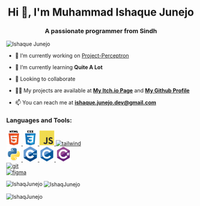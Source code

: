 <h1 align="center">Hi 👋, I'm Muhammad Ishaque Junejo</h1>
<h3 align="center">A passionate programmer from Sindh</h3>

<p align="left"> <img src="https://komarev.com/ghpvc/?username=ishaqjunejo&label=Profile%20views&color=0e75b6&style=flat" alt="Ishaque Junejo" /> </p>

- 🔭 I’m currently working on [Project-Perceptron](https://github.com/IshaqJunejo/project-perceptron)

- 🌱 I’m currently learning **Quite A Lot**

- 👯 Looking to collaborate

- 👨‍💻 My projects are available at **[My Itch.io Page](mij_games.itch.io)** and **[My Github Profile](https://github.com/IshaqJunejo)**

- 📫 You can reach me at **ishaque.junejo.dev@gmail.com**


<h3 align="left">Languages and Tools:</h3>
<p align="left">
</a> <a href="https://www.w3.org/html/" target="_blank" rel="noreferrer"> <img src="https://raw.githubusercontent.com/devicons/devicon/master/icons/html5/html5-original-wordmark.svg" alt="html5" width="40" height="40"/> </a>
<a href="https://www.w3schools.com/css/" target="_blank" rel="noreferrer"> <img src="https://raw.githubusercontent.com/devicons/devicon/master/icons/css3/css3-original-wordmark.svg" alt="css3" width="40" height="40"/> </a>
<a href="https://developer.mozilla.org/en-US/docs/Web/JavaScript" target="_blank" rel="noreferrer"> <img src="https://raw.githubusercontent.com/devicons/devicon/master/icons/javascript/javascript-original.svg" alt="javascript" width="40" height="40"/> </a>
<a href="https://tailwindcss.com/" target="_blank" rel="noreferrer"> <img src="https://www.vectorlogo.zone/logos/tailwindcss/tailwindcss-icon.svg" alt="tailwind" width="40" height="40"/> </a>
</br>
<a href="https://www.python.org" target="_blank" rel="noreferrer"> <img src="https://raw.githubusercontent.com/devicons/devicon/master/icons/python/python-original.svg" alt="python" width="40" height="40"/> <a href="https://www.w3schools.com/cpp/" target="_blank" rel="noreferrer"> <img src="https://raw.githubusercontent.com/devicons/devicon/master/icons/cplusplus/cplusplus-original.svg" alt="cplusplus" width="40" height="40"/> </a>
<a href="https://www.cprogramming.com/" target="_blank" rel="noreferrer"> <img src="https://raw.githubusercontent.com/devicons/devicon/master/icons/c/c-original.svg" alt="c" width="40" height="40"/> </a>
<a href="https://www.w3schools.com/cs/" target="_blank" rel="noreferrer"> <img src="https://raw.githubusercontent.com/devicons/devicon/master/icons/csharp/csharp-original.svg" alt="csharp" width="40" height="40"/> </a>
</br>
<a href="https://git-scm.com/" target="_blank" rel="noreferrer"> <img src="https://www.vectorlogo.zone/logos/git-scm/git-scm-icon.svg" alt="git" width="40" height="40"/> </a>
</br>
<a href="https://www.figma.com/" target="_blank" rel="noreferrer"> <img src="https://www.vectorlogo.zone/logos/figma/figma-icon.svg" alt="figma" width="40" height="40"/> </a>
</p>

<p><img align="left" src="https://github-readme-stats.vercel.app/api/top-langs?username=ishaqjunejo&show_icons=true&locale=en&layout=compact" alt="IshaqJunejo" /></p>

<p>&nbsp;<img align="center" src="https://github-readme-stats.vercel.app/api?username=ishaqjunejo&show_icons=true&locale=en" alt="IshaqJunejo" /></p>

<p><img align="center" src="https://github-readme-streak-stats.herokuapp.com/?user=ishaqjunejo&" alt="IshaqJunejo" /></p>


